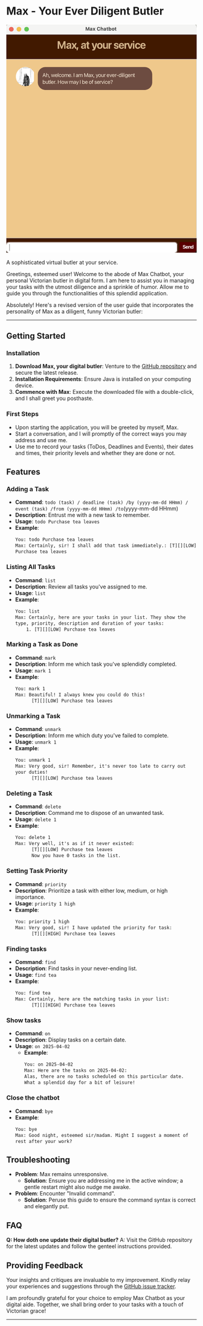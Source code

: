 # Max - Your Ever Diligent Butler

![Ui.png](Ui.png)

A sophisticated virtual butler at your service.

Greetings, esteemed user! Welcome to the abode of Max Chatbot, your personal Victorian butler in digital form. I am here to assist you in managing your tasks with the utmost diligence and a sprinkle of humor. Allow me to guide you through the functionalities of this splendid application.

Absolutely! Here's a revised version of the user guide that incorporates the personality of Max as a diligent, funny Victorian butler:

---
## Getting Started

### Installation
1. **Download Max, your digital butler**: Venture to the [GitHub repository](https://github.com/karthu0301/ip) and secure the latest release.
2. **Installation Requirements**: Ensure Java is installed on your computing device.
3. **Commence with Max**: Execute the downloaded file with a double-click, and I shall greet you posthaste.

### First Steps
- Upon starting the application, you will be greeted by myself, Max.
- Start a conversation, and I will promptly of the correct ways you may address and use me.
- Use me to record your tasks (ToDos, Deadlines and Events), their dates and times, their priority levels and whether they are done or not.

## Features

### Adding a Task
- **Command**: `todo (task) / deadline (task) /by (yyyy-mm-dd HHmm) / event (task) /from (yyyy-mm-dd HHmm) /to`(yyyy-mm-dd HHmm)
- **Description**: Entrust me with a new task to remember.
- **Usage**: `todo Purchase tea leaves`
- **Example**:
  ```
  You: todo Purchase tea leaves
  Max: Certainly, sir! I shall add that task immediately.: [T][][LOW] Purchase tea leaves
  ```

### Listing All Tasks
- **Command**: `list`
- **Description**: Review all tasks you've assigned to me.
- **Usage**: `list`
- **Example**:
  ```
  You: list
  Max: Certainly, here are your tasks in your list. They show the type, priority, description and duration of your tasks:
      1. [T][][LOW] Purchase tea leaves
  ```

### Marking a Task as Done
- **Command**: `mark`
- **Description**: Inform me which task you've splendidly completed.
- **Usage**: `mark 1`
- **Example**:
  ```
  You: mark 1
  Max: Beautiful! I always knew you could do this!
        [T][][LOW] Purchase tea leaves
  ```

### Unmarking a Task
- **Command**: `unmark`
- **Description**: Inform me which duty you've failed to complete.
- **Usage**: `unmark 1`
- **Example**:
  ```
  You: unmark 1
  Max: Very good, sir! Remember, it's never too late to carry out your duties!
        [T][][LOW] Purchase tea leaves
  ```

### Deleting a Task
- **Command**: `delete`
- **Description**: Command me to dispose of an unwanted task.
- **Usage**: `delete 1`
- **Example**:
  ```
  You: delete 1
  Max: Very well, it's as if it never existed: 
        [T][][LOW] Purchase tea leaves
        Now you have 0 tasks in the list.
  ```

### Setting Task Priority
- **Command**: `priority`
- **Description**: Prioritize a task with either low, medium, or high importance.
- **Usage**: `priority 1 high`
- **Example**:
  ```
  You: priority 1 high
  Max: Very good, sir! I have updated the priority for task:
        [T][][HIGH] Purchase tea leaves
  ```

### Finding tasks
- **Command**: `find`
- **Description**: Find tasks in your never-ending list.
- **Usage**: `find tea`
- **Example**:
  ```
  You: find tea
  Max: Certainly, here are the matching tasks in your list:
        [T][][HIGH] Purchase tea leaves
  ```

### Show tasks 
- **Command**: `on`
- **Description**: Display tasks on a certain date.
- **Usage**: `on 2025-04-02`
  - **Example**:
    ```
    You: on 2025-04-02
    Max: Here are the tasks on 2025-04-02:
    Alas, there are no tasks scheduled on this particular date. What a splendid day for a bit of leisure!
    ```

### Close the chatbot
- **Command**: `bye`
- **Example**:
  ```
  You: bye
  Max: Good night, esteemed sir/madam. Might I suggest a moment of rest after your work?
  ```
  
## Troubleshooting
- **Problem**: Max remains unresponsive.
    - **Solution**: Ensure you are addressing me in the active window; a gentle restart might also nudge me awake.
- **Problem**: Encounter "Invalid command".
    - **Solution**: Peruse this guide to ensure the command syntax is correct and elegantly put.

## FAQ

**Q: How doth one update their digital butler?**
A: Visit the GitHub repository for the latest updates and follow the genteel instructions provided.

## Providing Feedback

Your insights and critiques are invaluable to my improvement. Kindly relay your experiences and suggestions through the [GitHub issue tracker](https://github.com/karthu0301/ip/issues).

I am profoundly grateful for your choice to employ Max Chatbot as your digital aide. Together, we shall bring order to your tasks with a touch of Victorian grace!

---
